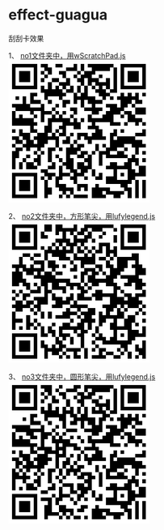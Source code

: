 # effect-guagua

刮刮卡效果

1、
[no1文件夹中，用wScratchPad.js](http://iq9891.github.io/effect-guagua/no1/)
[![no1文件夹中，用wScratchPad.js](code1.png)](http://iq9891.github.io/effect-guagua/no1/)

2、
[no2文件夹中，方形笔尖，用lufylegend.js](http://iq9891.github.io/effect-guagua/no2/)
[![no2文件夹中，方形笔尖，用lufylegend.js](code2.png)](http://iq9891.github.io/effect-guagua/no2/)

3、
[no3文件夹中，圆形笔尖，用lufylegend.js](http://iq9891.github.io/effect-guagua/no3/)
[![no3文件夹中，圆形笔尖，用lufylegend.js](code3.png)](http://iq9891.github.io/effect-guagua/no3/)